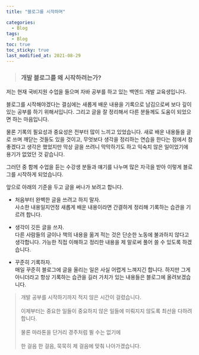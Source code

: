 ```yaml
---
title: "블로그를 시작하며"

categories:
  - Blog
tags:
  - Blog
toc: true
toc_sticky: true
last_modified_at: 2021-08-29
---
```


> ### 개발 블로그를 왜 시작하려는가?

저는 현재 국비지원 수업을 들으며 자바 공부를 하고 있는 백엔드 개발 교육생입니다.

블로그를 시작해야겠다는 결심에는 새롭게 배운 내용을 기록으로 남김으로써 보다 깊이 있는 공부를 하기 위해서입니다. 그리고 글을 잘 정리해서 다른 분들께도 도움이 되었으면 하는 마음입니다.

물론 기록의 필요성과 중요성은 전부터 많이 느끼고 있었습니다. 새로 배운 내용들을 글로 쓰며 깨닫는 것들도 있을 것이고, 무엇보다 생각을 정리하는 연습을 한다는 점에서 참 좋겠다고 생각은 했었지만 막상 글을 쓰려니 막막하기도 하고 익숙치 않은 일이었기에 용기가 없었던 것 같습니다.

그러던 중 함께 수업을 듣는 수강생 분들과 얘기를 나누며 많은 자극을 받아 이렇게 블로그를 시작하게 되었습니다.

앞으로 아래의 기준을 두고 글을 써나가 보려고 합니다.

- 처음부터 완벽한 글을 쓰려고 하지 말자.<br>
  사소한 내용일지언정 새롭게 배운 내용이라면 간결하게 정리해 기록하는 습관을 기르려 합니다.

- 생각이 깃든 글을 쓰자.<br>
  다른 사람들의 글이나 책의 내용을 옮겨 적는 것은 단순한 노동에 불과하지 않다고 생각합니다. 가능한 직접 이해하고 정리한 내용을 제 말로써 풀어 쓸 수 있도록 하겠습니다.
- 꾸준히 기록하자.<br>
  매일 꾸준히 블로그에 글을 올리는 일은 사실 어렵게 느껴지긴 합니다. 하지만 그게 아니더라고 항상 기록하는 습관을 길러 가치가 있는 내용들은 블로그에 올려보겠습니다.

> 개발 공부를 시작하기까지 적지 않은 시간이 걸렸습니다.<br><br>
> 이제부터는 중요한 일들이 중요하지 않은 일들에 미뤄지지 않도록 최선을 다하려 합니다.<br><br>
> 물론 마라톤을 단거리 경주처럼 뛸 수는 없기에<br><br>
> 한 걸음 한 걸음, 묵묵히 제 걸음에 맞춰 나아가겠습니다.
